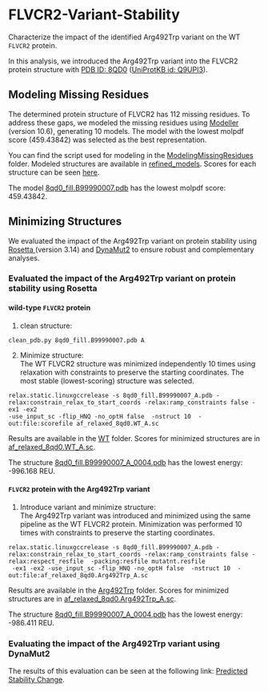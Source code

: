# FLVCR2-Variant-Stability
Characterize the impact of the identified Arg492Trp variant on the WT `FLVCR2` protein.

In this analysis, we introduced the Arg492Trp variant into the FLVCR2 protein structure with <a href='https://www.rcsb.org/structure/8QD0'>PDB ID: 8QD0</a> (<a href='https://www.uniprot.org/uniprotkb/Q9UPI3/entry'>UniProtKB id: Q9UPI3</a>).

## Modeling Missing Residues
The determined protein structure of FLVCR2 has 112 missing residues. To address these gaps, we modeled the missing residues using <a href='https://salilab.org/modeller/'>Modeller</a> (version 10.6), generating 10 models. The model with the lowest molpdf score (459.43842) was selected as the best representation.

You can find the script used for modeling in the <a href='/ModelingMissingResidues'>ModelingMissingResidues</a> folder. Modeled structures are available in <a href='ModelingMissingResidues/refined_models'>refined_models</a>. Scores for each structure can be seen <a href='/ModelingMissingResidues/refine_missing_residues.py.log#L3807'>here</a>.

The model <a href='ModelingMissingResidues/refined_models/8qd0_fill.B99990007.pdb'>8qd0_fill.B99990007.pdb</a> has the lowest molpdf score: 459.43842.

## Minimizing Structures
We evaluated the impact of the Arg492Trp variant on protein stability using <a href='https://rosettacommons.org/software/'> Rosetta </a>(version 3.14) and <a href='https://biosig.lab.uq.edu.au/dynamut2/'>DynaMut2</a> to ensure robust and complementary analyses.

### Evaluated the impact of the Arg492Trp variant on protein stability using Rosetta
#### wild-type `FLVCR2` protein
1. clean structure:
```
clean_pdb.py 8qd0_fill.B99990007.pdb A
``` 
2. Minimize structure:</br>
The WT FLVCR2 structure was minimized independently 10 times using relaxation with constraints to preserve the starting coordinates.
The most stable (lowest-scoring) structure was selected.
```
relax.static.linuxgccrelease -s 8qd0_fill.B99990007_A.pdb -relax:constrain_relax_to_start_coords -relax:ramp_constraints false -ex1 -ex2 
-use_input_sc -flip_HNQ -no_optH false  -nstruct 10  -out:file:scorefile af_relaxed_8qd0.WT_A.sc
```
Results are available in the <a href='/MinimizingStructures/WT'>WT</a> folder. Scores for minimized structures are in <a href='MinimizingStructures/WT/af_relaxed_8qd0.WT_A.sc'>af_relaxed_8qd0.WT_A.sc</a>.

The structure <a href='/MinimizingStructures/WT/8qd0_fill.B99990007_A_0004.pdb'>8qd0_fill.B99990007_A_0004.pdb</a> has the lowest energy: -996.168 REU.

#### `FLVCR2` protein with the Arg492Trp variant
1. Introduce variant and minimize structure:</br>
The Arg492Trp variant was introduced and minimized using the same pipeline as the WT FLVCR2 protein. Minimization was performed 10 times with constraints to preserve the starting coordinates.
```
relax.static.linuxgccrelease -s 8qd0_fill.B99990007_A.pdb -relax:constrain_relax_to_start_coords -relax:ramp_constraints false -relax:respect_resfile  -packing:resfile mutatnt.resfile  
 -ex1 -ex2 -use_input_sc -flip_HNQ -no_optH false  -nstruct 10  -out:file:af_relaxed_8qd0.Arg492Trp_A.sc
```
Results are available in the <a href='/MinimizingStructures/Arg492Trp'>Arg492Trp</a> folder. Scores for minimized structures are in <a href='MinimizingStructures/Arg492Trp/af_relaxed_8qd0.Arg492Trp_A.sc'>af_relaxed_8qd0.Arg492Trp_A.sc</a>.

The structure <a href='/MinimizingStructures/Arg492Trp/8qd0_fill.B99990007_A_0004.pdb'>8qd0_fill.B99990007_A_0004.pdb</a> has the lowest energy: -986.411 REU.

### Evaluating the impact of the Arg492Trp variant using DynaMut2
The results of this evaluation can be seen at the following link: <a href='https://biosig.lab.uq.edu.au/dynamut2/results_prediction/173491533976'>Predicted Stability Change</a>.
